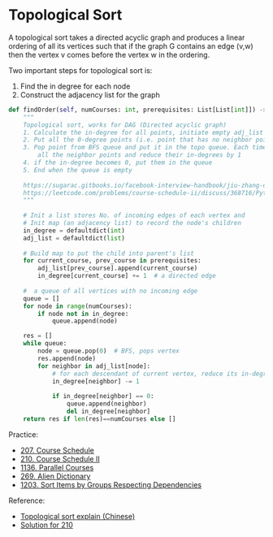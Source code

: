 # Topological Sort

A topological sort takes a directed acyclic graph and produces a linear ordering of all its vertices such that if the graph G contains an edge (v,w) then the vertex v comes before the vertex w in the ordering.

Two important steps for topological sort is:

1. Find the in degree for each node
2. Construct the adjacency list for the graph


```python
def findOrder(self, numCourses: int, prerequisites: List[List[int]]) -> List[int]:
    """
    Topological sort, works for DAG (Directed acyclic graph)
    1. Calculate the in-degree for all points, initiate empty adj_list
    2. Put all the 0-degree points (i.e. point that has no neighbor points) into BFS queue
    3. Pop point from BFS queue and put it in the topo queue. Each time of the process visit 
        all the neighbor points and reduce their in-degrees by 1
    4. if the in-degree becomes 0, put them in the queue
    5. End when the queue is empty
    
    https://sugarac.gitbooks.io/facebook-interview-handbook/jiu-zhang-dai-ma-mo-ban.html
    https://leetcode.com/problems/course-schedule-ii/discuss/368716/Python3-Breadth-first-search
    """
    
    # Init a list stores No. of incoming edges of each vertex and 
    # Init map (an adjacency list) to record the node's children
    in_degree = defaultdict(int)
    adj_list = defaultdict(list)
    
    # Build map to put the child into parent's list
    for current_course, prev_course in prerequisites:
        adj_list[prev_course].append(current_course)
        in_degree[current_course] += 1  # a directed edge
    
    #  a queue of all vertices with no incoming edge
    queue = []
    for node in range(numCourses):
        if node not in in_degree:
            queue.append(node)

    res = []
    while queue:
        node = queue.pop(0)  # BFS, pops vertex
        res.append(node)
        for neighbor in adj_list[node]:
            # for each descendant of current vertex, reduce its in-degree by 1
            in_degree[neighbor] -= 1
            
            if in_degree[neighbor] == 0:
                queue.append(neighbor)
                del in_degree[neighbor]
    return res if len(res)==numCourses else []
```

Practice:

- [207. Course Schedule](https://leetcode.com/problems/course-schedule/)
- [210. Course Schedule II](https://leetcode.com/problems/course-schedule-ii/)
- [1136. Parallel Courses](https://leetcode.com/problems/parallel-courses/)
- [269. Alien Dictionary](https://leetcode.com/problems/alien-dictionary/)
- [1203. Sort Items by Groups Respecting Dependencies](https://leetcode.com/problems/sort-items-by-groups-respecting-dependencies/)


Reference:

- [Topological sort explain (Chinese)](https://sugarac.gitbooks.io/facebook-interview-handbook/content/jiu-zhang-dai-ma-mo-ban.html)
- [Solution for 210](https://leetcode.com/problems/course-schedule-ii/discuss/368716/Python3-Breadth-first-search)
